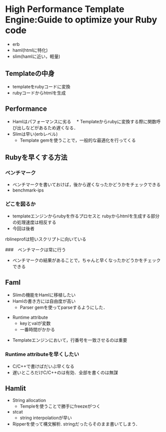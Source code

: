 # High Performance Template Engine:Guide to optimize your Ruby code

* erb
* haml(htmlに特化)
* slim(hamlに近い，軽量)

## Templateの中身

* templateをrubyコードに変換
* rubyコードからhtmlを生成

## Performance

* Hamlはパフォーマンスに劣る
　* Templateからrubyに変換する際に関数呼び出しなどがあるため遅くなる．
* Slimは早い(erbレベル)
  * Template gemを使うことで，一般的な最適化を行ってくる

## Rubyを早くする方法

### ベンチマーク

* ベンチマークを書いておけば，後から遅くなったかどうかをチェックできる
* benchmark-ips

### どこを図るか

* templateエンジンからrubyを作るプロセスと
  rubyからhtmlを生成する部分の処理速度は相反する
* 今回は後者

rblineprofは短いスクリプトに向いている

###　ベンチマークは常に行う

* ベンチマークの結果があることで，ちゃんと早くなったかどうかをチェックできる

## Faml

* Slimの機能をHamlに移植したい
* Hamlの書き方には自由度が高い
  * Parser gemを使ってparseするようにした．
+ Runtime attribute
  + keyとvalが変数
  + 一番時間がかかる
* Templateエンジンにおいて，行番号を一致させるのは重要

### Runtime attributeを早くしたい

* C/C++で書けばだいぶ早くなる
* 遅いところだけC/C++のは有効．全部を書くのは無謀

## Hamlit

* String allocation
  * Templeを使うことで勝手にfreezeがつく
* stcat
  + string interpolationが早い
* Ripperを使って構文解析. stringだったらそのまま書いてしまう．
